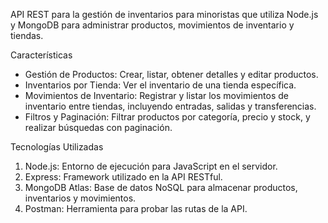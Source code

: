 API REST para la gestión de inventarios para minoristas que utiliza Node.js y MongoDB para administrar productos, movimientos de inventario y tiendas. 

Características

- Gestión de Productos: Crear, listar, obtener detalles y editar productos.
- Inventarios por Tienda: Ver el inventario de una tienda específica.
- Movimientos de Inventario: Registrar y listar los movimientos de inventario entre tiendas, incluyendo entradas, salidas y transferencias.
- Filtros y Paginación: Filtrar productos por categoría, precio y stock, y realizar búsquedas con paginación.

Tecnologías Utilizadas

1. Node.js: Entorno de ejecución para JavaScript en el servidor.
2. Express: Framework utilizado en la API RESTful.
3. MongoDB Atlas: Base de datos NoSQL para almacenar productos, inventarios y movimientos.
4. Postman: Herramienta para probar las rutas de la API.
